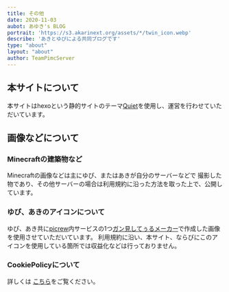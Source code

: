 ```yaml
---
title: その他
date: 2020-11-03
aubot: あゆき's BLOG
portrait: 'https://s3.akarinext.org/assets/*/twin_icon.webp'
describe: 'あきとゆぴによる共同ブログです'
type: "about"
layout: "about"
author: TeamPimcServer
---
```


## 本サイトについて
本サイトはhexoという静的サイトのテーマ[Quiet](https://github.com/qiaobug/hexo-theme-quiet)を使用し、運営を行わせていただいています。

## 画像などについて

### Minecraftの建築物など

Minecraftの画像などは主にゆぴ、またはあきが自分のサーバーなどで
撮影した物であり、その他サーバーの場合は利用規約に沿った方法を取った上で、公開しています。

### ゆぴ、あきのアイコンについて

ゆぴ、あき共に[picrew](https://picrew.me/)内サービスの1つ[ガン見してぅるメーカー](https://picrew.me/image_maker/36849)で作成した画像を使用させていただいています。
利用規約に沿い、本サイト、ならびにこのアイコンを使用している箇所では収益化などは行っておりません。

### CookiePolicyについて

詳しくは [こちら](../cookiepolicy/index.md)をご覧ください。